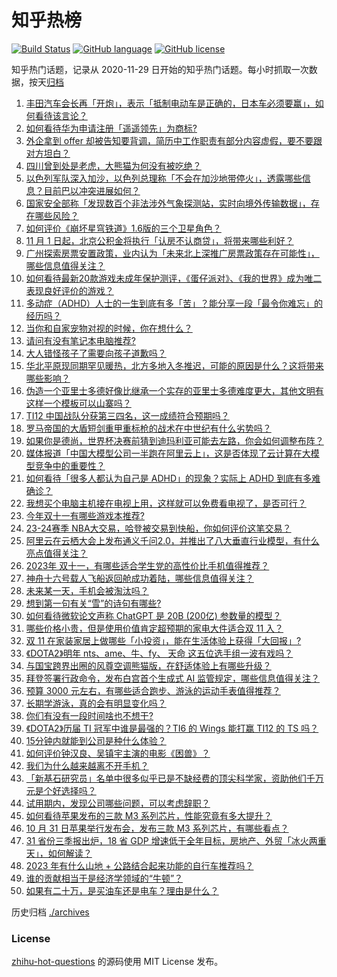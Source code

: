 # 知乎热榜
[![Build Status](https://github.com/ToWeLong/zhihu-hot-questions/workflows/CI/badge.svg)](https://github.com/ToWeLong/zhihu-hot-questions/actions)
[![GitHub language](https://img.shields.io/badge/language-golang-orange.svg)](https://golang.org/)
[![GitHub license](https://img.shields.io/github/license/ToWeLong/zhihu-hot-questions)](https://github.com/ToWeLong/zhihu-hot-questions/blob/main/LICENSE)

知乎热门话题，记录从 2020-11-29 日开始的知乎热门话题。每小时抓取一次数据，按天[归档](./archives)

<!-- BEGIN -->

1. [丰田汽车会长再「开炮」，表示「抵制电动车是正确的，日本车必须要赢」，如何看待该言论？](https://www.zhihu.com/question/628443264)
1. [如何看待华为申请注册「遥遥领先」为商标?](https://www.zhihu.com/question/628354784)
1. [外企拿到 offer 却被告知要背调，简历中工作职责有部分内容虚假，要不要跟对方坦白？](https://www.zhihu.com/question/622554182)
1. [四川曾到处是老虎，大熊猫为何没有被吃绝？](https://www.zhihu.com/question/628124546)
1. [以色列军队深入加沙，以色列总理称「不会在加沙地带停火」，透露哪些信息？目前巴以冲突进展如何？](https://www.zhihu.com/question/628506032)
1. [国家安全部称「发现数百个非法涉外气象探测站，实时向境外传输数据」，存在哪些风险？](https://www.zhihu.com/question/628484725)
1. [如何评价《崩坏星穹铁道》1.6版的三个卫星角色？](https://www.zhihu.com/question/628504993)
1. [11 月 1 日起，北京公积金将执行「认房不认商贷」，将带来哪些利好？](https://www.zhihu.com/question/628498726)
1. [广州探索房票安置政策，业内认为「未来北上深推广房票政策存在可能性」，哪些信息值得关注？](https://www.zhihu.com/question/628486874)
1. [如何看待最新20款游戏未成年保护测评，《蛋仔派对》、《我的世界》成为唯二表现良好评价的游戏？](https://www.zhihu.com/question/628519513)
1. [多动症（ADHD）人士的一生到底有多「苦」？能分享一段「最令你难忘」的经历吗？](https://www.zhihu.com/question/627743115)
1. [当你和自家宠物对视的时候，你在想什么？](https://www.zhihu.com/question/627556689)
1. [请问有没有笔记本电脑推荐?](https://www.zhihu.com/question/624407970)
1. [大人错怪孩子了需要向孩子道歉吗？](https://www.zhihu.com/question/627879426)
1. [华北平原现同期罕见暖热，北方多地入冬推迟，可能的原因是什么？这将带来哪些影响？](https://www.zhihu.com/question/628357699)
1. [伪造一个亚里士多德好像比继承一个实存的亚里士多德难度更大，其他文明有这样一个模板可以山寨吗？](https://www.zhihu.com/question/628375364)
1. [TI12 中国战队分获第三四名，这一成绩符合预期吗？](https://www.zhihu.com/question/628340297)
1. [罗马帝国的大盾短剑重甲重标枪的战术在中世纪有什么劣势吗？](https://www.zhihu.com/question/627687252)
1. [如果你是德尚，世界杯决赛前猜到迪玛利亚可能去左路，你会如何调整布阵？](https://www.zhihu.com/question/628286035)
1. [媒体报道「中国大模型公司一半跑在阿里云上」，这是否体现了云计算在大模型竞争中的重要性？](https://www.zhihu.com/question/628223225)
1. [如何看待「很多人都认为自己是 ADHD」的现象？实际上 ADHD 到底有多难确诊？](https://www.zhihu.com/question/627743086)
1. [我想买个电脑主机接在电视上用，这样就可以免费看电视了，是否可行？](https://www.zhihu.com/question/625932565)
1. [今年双十一有哪些游戏本推荐?](https://www.zhihu.com/question/628493230)
1. [23-24赛季 NBA大交易，哈登被交易到快船，你如何评价这笔交易？](https://www.zhihu.com/question/628509764)
1. [阿里云在云栖大会上发布通义千问2.0，并推出了八大垂直行业模型，有什么亮点值得关注？](https://www.zhihu.com/question/628223929)
1. [2023年 双十一，有哪些适合学生党的高性价比手机值得推荐？](https://www.zhihu.com/question/628500724)
1. [神舟十六号载人飞船返回舱成功着陆，哪些信息值得关注？](https://www.zhihu.com/question/628300680)
1. [未来某一天，手机会被淘汰吗？](https://www.zhihu.com/question/623577891)
1. [想到第一句有关“雪”的诗句有哪些?](https://www.zhihu.com/question/628488485)
1. [如何看待微软论文声称 ChatGPT 是 20B (200亿) 参数量的模型？](https://www.zhihu.com/question/628395521)
1. [哪些价格小贵，但是使用价值肯定超预期的家电大件适合双 11 入？](https://www.zhihu.com/question/628499362)
1. [双 11 在家装家居上做哪些「小投资」，能在生活体验上获得「大回报」?](https://www.zhihu.com/question/628499419)
1. [《DOTA2》明年 nts、ame、牛、fy、 天命 这五位选手组一波有戏吗？](https://www.zhihu.com/question/628320614)
1. [与国宝跨界出圈的风尊空调熊猫版，在舒适体验上有哪些升级？](https://www.zhihu.com/question/628387203)
1. [拜登签署行政命令，发布白宫首个生成式 AI 监管规定，哪些信息值得关注？](https://www.zhihu.com/question/628417119)
1. [预算 3000 元左右，有哪些适合跑步、游泳的运动手表值得推荐？](https://www.zhihu.com/question/624974325)
1. [长期学游泳，真的会有明显变化吗？](https://www.zhihu.com/question/627903274)
1. [你们有没有一段时间啥也不想干?](https://www.zhihu.com/question/427404997)
1. [《DOTA2》历届 TI 冠军中谁是最强的？TI6 的 Wings 能打赢 TI12 的 TS 吗？](https://www.zhihu.com/question/628340494)
1. [15分钟内就能到公司是种什么体验？](https://www.zhihu.com/question/628374535)
1. [如何评价钟汉良、吴镇宇主演的电影《困兽》？](https://www.zhihu.com/question/627908724)
1. [我们为什么越来越离不开手机？](https://www.zhihu.com/question/625075996)
1. [「新基石研究员」名单中很多似乎已是不缺经费的顶尖科学家，资助他们千万元是个好选择吗？](https://www.zhihu.com/question/628358058)
1. [试用期内，发现公司哪些问题，可以考虑辞职？](https://www.zhihu.com/question/627778534)
1. [如何看待苹果发布的三款 M3 系列芯片，性能究竟有多大提升？](https://www.zhihu.com/question/628480461)
1. [10 月 31 日苹果举行发布会，发布三款 M3 系列芯片，有哪些看点？](https://www.zhihu.com/question/628479299)
1. [31 省份三季报出炉，18 省 GDP 增速低于全年目标，房地产、外贸「冰火两重天」，如何解读？](https://www.zhihu.com/question/628372203)
1. [2023 年有什么山地 + 公路结合起来功能的自行车推荐吗？](https://www.zhihu.com/question/628120914)
1. [谁的贡献相当于是经济学领域的“牛顿”？](https://www.zhihu.com/question/625135530)
1. [如果有二十万，是买油车还是电车？理由是什么？](https://www.zhihu.com/question/627175527)

<!-- END -->

历史归档 [./archives](./archives)


### License
[zhihu-hot-questions](https://github.com/towelong/zhihu-hot-questions) 的源码使用 MIT License 发布。